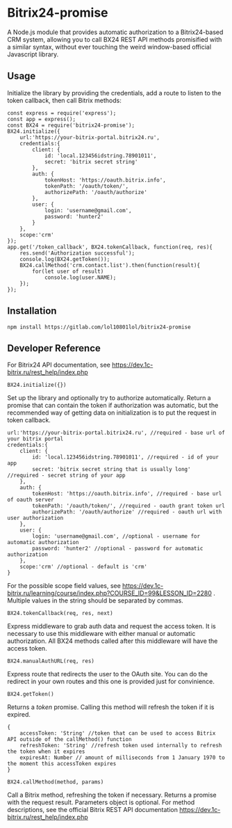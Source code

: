 # Bitrix24-promise

A Node.js module that provides automatic authorization to a Bitrix24-based CRM system, allowing you to call BX24 REST API methods promisified with a similar syntax, without ever touching the weird window-based official Javascript library.

## Usage

Initialize the library by providing the credentials, add a route to listen to the token callback, then call Bitrix methods:
```
const express = require('express');
const app = express();
const BX24 = require('bitrix24-promise');
BX24.initialize({
    url:'https://your-bitrix-portal.bitrix24.ru',
    credentials:{
        client: {
            id: 'local.123456idstring.78901011',
            secret: 'bitrix secret string'
        },
        auth: {
            tokenHost: 'https://oauth.bitrix.info',
            tokenPath: '/oauth/token/',
            authorizePath: '/oauth/authorize'
        },
        user: {
            login: 'username@gmail.com',
            password: 'hunter2'
        }
    },
    scope:'crm'
});
app.get('/token_callback', BX24.tokenCallback, function(req, res){
    res.send('Authorization successful');
    console.log(BX24.getToken());
    BX24.callMethod('crm.contact.list').then(function(result){
        for(let user of result)
            console.log(user.NAME);
    });
});
```

## Installation

```
npm install https://gitlab.com/lol10801lol/bitrix24-promise
```

## Developer Reference

For Bitrix24 API documentation, see https://dev.1c-bitrix.ru/rest_help/index.php

`BX24.initialize({})`

Set up the library and optionally try to authorize automatically. Return a promise that can contain the token if authorization was automatic, but the recommended way of getting data on initialization is to put the request in token callback.
```
url:'https://your-bitrix-portal.bitrix24.ru', //required - base url of your bitrix portal
credentials:{
    client: {
        id: 'local.123456idstring.78901011', //required - id of your app
        secret: 'bitrix secret string that is usually long'  //required - secret string of your app
    },
    auth: {
        tokenHost: 'https://oauth.bitrix.info', //required - base url of oauth server
        tokenPath: '/oauth/token/', //required - oauth grant token url
        authorizePath: '/oauth/authorize' //required - oauth url with user authorization
    },
    user: {
        login: 'username@gmail.com', //optional - username for automatic authorization
        password: 'hunter2' //optional - password for automatic authorization
    },
    scope:'crm' //optional - default is 'crm'
}
```
For the possible scope field values, see https://dev.1c-bitrix.ru/learning/course/index.php?COURSE_ID=99&LESSON_ID=2280 . Multiple values in the string should be separated by commas.

`BX24.tokenCallback(req, res, next)`

Express middleware to grab auth data and request the access token. It is necessary to use this middleware with either manual or automatic authorization. All BX24 methods called after this middleware will have the access token.

`BX24.manualAuthURL(req, res)`

Express route that redirects the user to the OAuth site. You can do the redirect in your own routes and this one is provided just for convinience.

`BX24.getToken()`

Returns a *token* promise. Calling this method will refresh the token if it is expired.
```
{
    accessToken: 'String' //token that can be used to access Bitrix API outside of the callMethod() function
    refreshToken: 'String' //refresh token used internally to refresh the token when it expires
    expiresAt: Number // amount of milliseconds from 1 January 1970 to the moment this accessToken expires
}
```
`BX24.callMethod(method, params)`

Call a Bitrix method, refreshing the token if necessary. Returns a promise with the request result. Parameters object is optional. For method descriptions, see the official Bitrix REST API documentation https://dev.1c-bitrix.ru/rest_help/index.php
